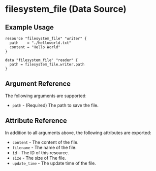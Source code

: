 # filesystem_file (Data Source)

## Example Usage

```hcl
resource "filesystem_file" "writer" {
  path    = "./helloworld.txt"
  content = "Hello World"
}

data "filesystem_file" "reader" {
  path = filesystem_file.writer.path
}
```

## Argument Reference

The following arguments are supported:

* `path` - (Required) The path to save the file.

## Attribute Reference

In addition to all arguments above, the following attributes are exported:

* `content` - The content of the file.
* `filename` - The name of the file.
* `id` - The ID of this resource.
* `size` - The size of The file.
* `update_time` - The update time of the file.
